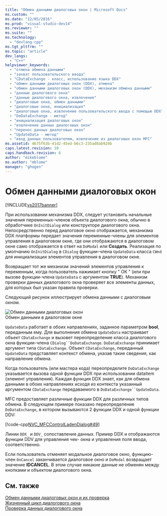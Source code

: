 ```yaml
---
title: "Обмен данными диалоговых окон | Microsoft Docs"
ms.custom: ""
ms.date: "12/05/2016"
ms.prod: "visual-studio-dev14"
ms.reviewer: ""
ms.suite: ""
ms.technology: 
  - "devlang-cpp"
ms.tgt_pltfrm: ""
ms.topic: "article"
dev_langs: 
  - "C++"
helpviewer_keywords: 
  - "отмена обмена данными"
  - "захват пользовательского ввода"
  - "CDataExchange - класс, использование языка DDX"
  - "обмен данными диалоговых окон (DDX), отмена"
  - "обмен данными диалоговых окон (DDX), механизм обмена данными"
  - "данные диалогового окна"
  - "данные диалогового окна, извлечение"
  - "диалоговые окна, обмен данными"
  - "диалоговые окна, инициализация"
  - "диалоговые окна, извлечение пользовательского ввода с помощью DDX"
  - "DoDataExchange - метод"
  - "инициализация диалоговых окон"
  - "извлечение данных диалоговых окон"
  - "перенос данных диалоговых окон"
  - "UpdateData - метод"
  - "ввод данных пользователем, извлечение из диалоговых окон MFC"
ms.assetid: 4675f63b-41d2-45ed-b6c3-235ad8ab924b
caps.latest.revision: 10
caps.handback.revision: 6
author: "mikeblome"
ms.author: "mblome"
manager: "ghogen"
---
```

# Обмен данными диалоговых окон
[!INCLUDE[vs2017banner](../assembler/inline/includes/vs2017banner.md)]

При использовании механизма DDX, следует установить начальные значения переменных\-членов объекта диалогового окна, обычно в обработчике `OnInitDialog` или конструкторе диалогового окна.  Непосредственно перед диалоговое окно отображается, механизма DDX платформы передает значения переменные\-члены для элементов управления в диалоговом окне, где они отображаются в диалоговом окне само отображается в ответ на `DoModal` или **Создать**.  Реализация по умолчанию `OnInitDialog` в `CDialog` функции\-члена `UpdateData` класса `CWnd` для инициализации элементов управления в диалоговом окне.  
  
 Возвращает тот же механизм значений элементов управления к переменным, когда пользователь нажимает кнопку " ОК " \(или при вызове функции\-члена `UpdateData` с аргументом **TRUE**\).  Механизм проверки данных диалогового окна проверяет все элементы данных, для которых был указан правила проверки.  
  
 Следующий рисунок иллюстрирует обмена данными с диалоговым окном.  
  
 ![Обмен данными диалоговых окон](../mfc/media/vc379d1.png "vc379D1")  
Обмен данными в диалоговом окне  
  
 `UpdateData` работает в обоих направлениях, заданное параметром **bool**, переданным ему.  Для выполнения обмена `UpdateData` настраивает объект `CDataExchange` и вызовет переопределение класса диалогового окна функции\-члена `CDialog``DoDataExchange`.  `DoDataExchange` принимает аргумент типа `CDataExchange`.  Объект `CDataExchange`, переданный `UpdateData` представляет контекст обмена, указав такие сведения, как направление обмена.  
  
 Когда пользователь \(или мастера кода\) переопределите `DoDataExchange` указывается вызова одной функции DDX при использовании dataitem \(элемент управления\).  Каждая функция DDX знает, как для обмена данными в обоих направлениях исходя из контекста указанный аргументом `CDataExchange` передаваемого в `DoDataExchange``UpdateData`.  
  
 MFC предоставляет различные функции DDX для различных типов обмена.  В следующем примере показано переопределение `DoDataExchange`, в котором вызываются 2 функции DDX и одной функции DDV:  
  
 [!code-cpp[NVC_MFCControlLadenDialog#49](../mfc/codesnippet/CPP/dialog-data-exchange_1.cpp)]  
  
 Линии `DDX_` и `DDV_` сопоставление данных.  Пример DDX и отображаются функции DDV для управления чек\- окна и управления поля ввода, соответственно.  
  
 Если пользователь отменяет модальное диалоговое окно, функцию\-член `OnCancel` заканчивается диалоговое окно и `DoModal` возвращает значение **IDCANCEL**.  В этом случае никакие данные не обменян между кнопками и объектом диалогового окна.  
  
## См. также  
 [Обмен данными диалоговых окон и их проверка](../mfc/dialog-data-exchange-and-validation.md)   
 [Жизненный цикл диалогового окна](../mfc/life-cycle-of-a-dialog-box.md)   
 [Проверка данных диалогового окна](../mfc/dialog-data-validation.md)
